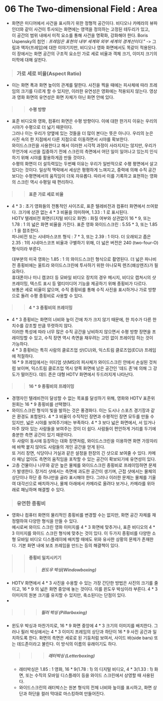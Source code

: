 # 06 The Two-dimensional Field : Area
* 화면은 미디어에서 사건을 표시하기 위한 정형적 공간이다. 비디오나 카메라의 뷰파인더와 같이 사건이 투사되는 화면에는 영역을 정의하는 고정된 테두리가 있고,    
  이 공간의 범위 내에서 미적 요소를 통해 사건을 명확화, 강화해야 한다. 
  Boris Uspensky의 첨언 : *프레임은 표현의 내부 세계와 외부 세계의 경계선이다."* 
                          -> 그림과 액자(프레임)에 대한 이야기지만, 비디오나 영화 화면에서도 똑같이 적용된다.  
  이 장에서는 화면 공간의 구조적 요소인 가로 세로 비율과 객체 크기, 이미지 크기의 미학에 대해 살핀다.    
  
> ### 가로 세로 비율(Aspect Ratio) 
 * 이는 화면 폭과 화면 높이의 관계를 말한다. 사진을 찍을 때에는 피사체에 따라 프레임의 크기를 다르게 할 수 있지만, 이러한 유연성은 영화에는 적용되지 않는다. 영상과 영화 화면의 유연성은 화면 자체가 아닌 화면 안에 있다.     
   
>	> #### 수평 방향 
 * 표준 비디오와 영화, 컴퓨터 화면은 수평 방향이다. 이에 대한 한가지 이유는 우리의 시야가 수평으로 더 넓기 때문이다.    
   그러나 이는 우리가 양옆에 있는 것들을 더 많이 본다는 뜻은 아니다. 우리의 눈은 사진 속의 한 지점에서 다른 지점으로 이동하면서 시야를 확보한다.    
   와이드스크린을 사용한다고 해서 이러한 시각적 과정이 사라지지는 않지만, 우리가 무언가에 시선을 집중하기 전에 스크린의 측면에서 어던 일이 일어나고 있는지 인식하기 위해 시야를 활용하게끔 만들 것이다.      
   수평의 화면이 더 설득력있는 두번째 이유는 우리가 일반적으로 수평 평면에서 살고 있다는 것이다. 일상적 맥락에서 세상은 평평하게 느껴지고, 중력에 의해 수직 공간보다는 수평면에서의 움직임이 더욱 자유롭다. 따라서 이를 기록하고 표현하는 영화의 스크린 역시 수평일 때 편리하다.    
   
 > > #### 표준 가로 세로 비율 
  * 4 * 3 : 초기 영화들의 전통적인 사이즈로, 표준 텔레비전과 컴퓨터 화면에서 쓰여왔다. 크기에 상관 없는 4 * 3 비율을 의미하며, 1.33 : 1 로 표시된다.    
    HDTV 텔레비전 화면(디지털 비디오 화면) :  화질 여부와 상관없이 16 * 9, 또는 1.78 : 1 의 넓은 화면 비율을 가진다. 
    표준 영화 와이드스크린 : 5.55 * 3, 또는 1.85 : 1 을 참조한다.   
    파나비전 또는 시네마스코프 형식 : 7 * 3, 또는 2.39 : 1 이다. 더 오래되고 좁은 2.35 : 1의 시네마스코프 비율과 구별하기 위해, 더 넓은 버전은 240 (two-four-O) 형식이라 부른다.    
         
    대부분의 미국 영화는 1.85 : 1 의 와이드스크린 형식으로 촬영된다. 더 넓은 파나비전 종횡비에는 울트라 와이드스크린에 투사하기 위한 아나모픽 렌즈(왜상렌즈)가 필요하다.    
    휴대폰이나 미니 캠코더 등 모바일 비디오 장치의 경우 메시지, 비디오 캡쳐시의 샷 프레이밍, 텍스트 표시 등 멀티미디어 기능을 제공하기 위해 종횡비가 다르다.     
    보통은 세로 비율이 얇으며, 수직 종횡비를 통해 수직 사진을 표시하거나 가로 방향으로 돌려 수평 종횡비로 사용할 수 있다.     
   
 > > #### 4 * 3 종횡비의 프레이밍 
  *  4 * 3 종횡비는 화면의 너비와 높이 간에 차가 크지 않기 때문에, 한 치수가 다른 한 치수를 강조할 만큼 뚜렷하지 않다.     
     이러한 특성에 따라 너무 많은 수직 공간을 낭비하지 않으면서 수평 방향 장면을 프레이밍할 수 있고, 수직 장면 역시 측면을 채우려는 고민 없이 프레이밍 하는 것이 가능하다.    
     4 * 3 종횡비는 특히 사람의 클로즈업 샷(CU)와, 익스트림 클로즈업(ECU) 프레임에 적절하다.     
     16 * 9 프레임에서는 미디엄 샷(MS)의 피사체가 와이드스크린 안에서 손실된 것처럼 보이며, 익스트림 클로즈업 역시 양쪽 화면에 남은 공간인 '데드 존'에 의해 그 강도가 떨어진다. 
     데드 존은 대형 HDTV 화면에서 두드러지게 나타난다.       
     
  > > #### 16 * 9 종횡비의 프레이밍    
   * 경쟁자인 텔레비전이 달성할 수 없는 목표를 달성하기 위해, 영화와 HDTV 표준위원회는 16 * 9 종횡비를 선택했다.    
   *  와이드스크린 형식이 빛을 발하는 것은 풍경화다. 이는 도시나 스포츠 경기장과 같은 환경도 포함된다. 4 * 3 비율이 수직적인 장면과 수평적인 장면 모두를 만들 수 있지만, 넓은 시야를 보여주기에는 부족하다. 4 * 3 보다 넓은 화면에서, 서 있거나 마주 앉아 있는 사람들을 보여주는 것이 더 쉽다. 사람들이 편안하게 거리를 두기에 충분한 측면 공간이 있기 때문이다.     
    두 사람이 동시에 등장하는 대화 장면처럼, 와이드스크린을 이용하면 화면 가장자리에 바짝 붙지 않아도 사람들의 개인 공간을 얻게 된다.    
    또 거리 장면, 식당이나 거실과 같은 설정을 한장의 긴 샷으로 보여줄 수 있다. 카메라 패닝 없이도 측면의 움직임을 포착할 수 있는 공간이 확보되기에 유연성이 있다.    
   * 고층 건물이나 나무와 같은 높은 물체를 와이드스크린 종횡비로 프레이밍하면 문제가 발생한다. 장거리 샷에서는 측면에 과도한 공간이 생기며, 근접 샷에서는 물체의 상단이나 하단 중 하나만을 골라 표시해야 한다. 그러나 이러한 문제는 물체를 기울여 대각선으로 배치하거나, 물체 아래에서 카메라로 올려다 보거나, 카메라를 위아래로 패닝하며 해결할 수 있다.      


> ### 유연한 종횡비 
 * 영화나 컴퓨터 화면의 물리적인 종횡비를 변경할 수는 없지만, 화면 공간 자체를 재정렬하여 다양한 형식을 만들 수 있다.    
   예시로써 와이드 스크린 영화 이미지를 4 * 3 화면에 맞추거나, 표준 비디오의 4 * 3 이미지를 와이드 스크린 형식에 맞추는 것이 있다. 
   이 두가지 종횡비를 다양한 소형 모바일 비디오 디스플레이에 배치할 때에도 위와 유사한 상황의 문제가 존재한다. 기본 화면 내에 보조 프레임을 만드는 등의 해결책이 있다.    
   
 > > #### 종횡비 일치시키기
   > > >  ##### 윈도우 박싱(Windowboxing)
  * HDTV 화면에서 4 * 3 사진을 수용할 수 있는 가장 간단한 방법은 사진의 크기를 줄이고, 16 * 9 의 넓은 화면 중앙에 놓는 것이다. 이를 윈도우 박싱이라 부른다. 4 * 3 이미지의 원본 크기를 유지할 수 있지만, 축소된다는 단점이 있다.
  *     
   > > >  ##### 필러 박싱 (Pillarboxing)
 * 윈도우 박싱과 마찬가지로, 16 * 9 화면 중앙에 4 * 3 크기의 이미지를 배치한다. 그러나 필러 박싱에서는 4 * 3 이미지 프레임의 상단과 하단이 16 * 9 사진 공간과 일치하도록 한다. 
   화면의 측면은 세로로 된 기둥처럼 보여서, 사이드 바(side bars) 또는 데드존이라고 불린다. 이 방식의 이름의 유래이기도 하다. 

   > > >  ##### 래터박싱 (Letterboxing)
    * 래터박싱은 1.85 : 1 영화, 16 * 9(1.78 : 1) 의 디지털 비디오, 4 * 3(1.33 : 1) 화면, 또는 수직의 모바일 디스플레이 등을 와이드 스크린에서 상영할 때 사용된다. 
    * 와이드스크린의 래터박스는 원본 형식의 전체 너비와 높이를 표시하고, 화면 상단과 하단을 컬러 막대로 마스킹하여 만들어진다. 
      
     
     
